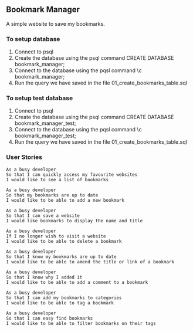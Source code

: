 ## Bookmark Manager

A simple website to save my bookmarks.

### To setup database
1. Connect to psql
2. Create the database using the psql command CREATE DATABASE bookmark_manager;
3. Connect to the database using the pqsl command \c bookmark_manager;
4. Run the query we have saved in the file 01_create_bookmarks_table.sql

### To setup test database
1. Connect to psql
2. Create the database using the psql command CREATE DATABASE bookmark_manager_test;
3. Connect to the database using the pqsl command \c bookmark_manager_test;
4. Run the query we have saved in the file 01_create_bookmarks_table.sql

### User Stories

```
As a busy developer
So that I can quickly access my favourite websites
I would like to see a list of bookmarks

As a busy developer
So that my bookmarks are up to date
I would like to be able to add a new bookmark

As a busy developer
So that I can save a website
I would like bookmarks to display the name and title

As a busy developer
If I no longer wish to visit a website
I would like to be able to delete a bookmark

As a busy developer
So that I know my bookmarks are up to date
I would like to be able to amend the title or link of a bookmark

As a busy developer
So that I know why I added it
I would like to be able to add a comment to a bookmark

As a busy developer
So that I can add my bookmarks to categories
I would like to be able to tag a bookmark

As a busy developer
So that I can easy find bookmarks
I would like to be able to filter bookmarks on their tags
```
